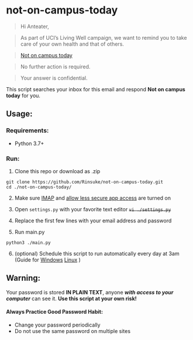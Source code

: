 # not-on-campus-today

> Hi Anteater,

> As part of UCI’s Living Well campaign, we want to remind you to take care of your own health and that of others.

> [Not on campus today](https://uci.edu/coronavirus/)

> No further action is required.

> Your answer is confidential.

This script searches your inbox for this email and respond **Not on campus today** for you.

## Usage:
### Requirements:
 - Python 3.7+
 
### Run:
1. Clone this repo or download as .zip
 
 ```
 git clone https://github.com/Rinsuke/not-on-campus-today.git
 cd ./not-on-campus-today/
 ```

2. Make sure [IMAP](https://support.google.com/mail/answer/7126229) 
and [allow less secure app access](https://myaccount.google.com/lesssecureapps) are turned on

3. Open `settings.py` with your favorite text editor 
~~```vi ./settings.py```~~

4. Replace the first few lines with your email address and password

5. Run main.py

```
python3 ./main.py
```

6. (optional) Schedule this script to run automatically every day at 3am (Guide for [Windows](https://www.windowscentral.com/how-create-automated-task-using-task-scheduler-windows-10)
[Linux](https://www.howtogeek.com/101288/how-to-schedule-tasks-on-linux-an-introduction-to-crontab-files/) )


## Warning:
Your password is stored **IN PLAIN TEXT**, anyone ***with access to your computer*** can see it. **Use this script at your own risk!**

#### Always Practice Good Password Habit:
- Change your password periodically
- Do not use the same password on multiple sites
